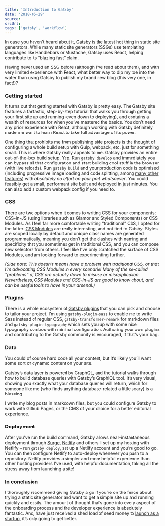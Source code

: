 ```yaml
---
title: 'Introduction to Gatsby'
date: '2018-05-29'
source:
srcUrl:
tags: ['gatsby', 'workflow']
---
```


In case you haven’t heard about it, [Gatsby](https://www.gatsbyjs.org/) is the latest hot thing in static site generators. While many static site generators (SSGs) use templating languages like Handlebars or Mustache, Gatsby uses React, helping contribute to its “blazing fast” claim.

Having never used an SSG before (although I’ve read about them), and with very limited experience with React, what better way to dip my toe into the water than using Gatsby to publish my brand new blog (this very one, in fact!)?

### Getting started

It turns out that getting started with Gatsby is pretty easy. The Gatsby site features a fantastic, step-by-step tutorial that walks you through getting your first site up and running (even down to deploying), and contains a wealth of resources for when you’ve mastered the basics. You don’t need any prior experience with React, although working with Gatsby definitely made me want to learn React to take full advantage of its power.

One thing that prohibits me from publishing side projects is the thought of configuring a whole build setup with Gulp, webpack, etc. just for something small. This is where Gatsby really appeals to me. Gatsby provides an entire out-of-the-box build setup. Yep. Run `gatsby develop` and immediately you can bypass all that configuration and start building cool stuff in the browser (with live reloads). Run `gatsby build` and your production code is optimised (including progressive image loading and code splitting, among [many other features](https://www.gatsbyjs.org/features/)) with _absolutely no effort on your part whatsoever_. You could feasibly get a small, performant site built and deployed in just minutes. You can also add a custom webpack config if you need to.

### CSS

There are two options when it comes to writing CSS for your components: CSS-in-JS (using libraries such as Glamor and Styled Components) or CSS Modules. As I feel far more comfortable writing “traditional” CSS, I opted for the latter. [CSS Modules](https://github.com/css-modules/css-modules) are really interesting, and not tied to Gatsby. Styles are scoped locally by default and unique class names are generated programmatically, meaning you don’t get the clashes with naming and specificity that you sometimes get in traditional CSS, and you can compose new selectors from others. I feel like I’ve only scratched the surface of CSS Modules, and am looking forward to experimenting further.

<em>(Side note: This doesn’t mean I have a problem with traditional CSS, or that I’m advocating CSS Modules in every scenario! Many of the so-called “problems” of CSS are actually down to misuse or misapplication. Nevertheless, CSS Modules and CSS-in-JS are good to know about, and can be useful tools to have in your arsenal.)</em>

### Plugins

There is a whole ecosystem of [Gatsby plugins](https://www.gatsbyjs.org/docs/plugins/) that you can pick and choose to tailor your project. I’m using `gatsby-plugin-sass` to enable me to write Sass instead of regular CSS, `gatsby-transformer-remark` for markdown files and `gatsby-plugin-typography` which sets you up with some nice typography combos with minimal configuration. Authoring your own plugins and contributing to the Gatsby community is encouraged, if that’s your bag.

### Data

You could of course hard code all your content, but it’s likely you’ll want some sort of dynamic content on your site.

Gatsby’s data layer is powered by GraphQL, and the tutorial walks through how to build database queries with Gatsby’s GraphiQL tool. It’s very visual, showing you exactly what your database queries will return, which for someone like me (who finds anything database-related a little scary) is a blessing.

I write my blog posts in markdown files, but you could configure Gatsby to work with Github Pages, or the CMS of your choice for a better editorial experience.

### Deployment

After you’ve run the build command, Gatsby allows near-instantaneous deployment through [Surge](https://surge.sh/), [Netlify](https://www.netlify.com/) and others. I set up my hosting with Netlify – run `gatsby deploy`, set up a Netlify account and you’re good to go. You can then configure Netlify to auto-deploy whenever you push to a repository. Netlify provides a simpler and more helpful experience than other hosting providers I’ve used, with helpful documentation, taking all the stress away from launching a site!

### In conclusion

I thoroughly recommend giving Gatsby a go if you’re on the fence about trying a static site generator and want to get a simple site up and running quickly and easily. The amount of thought that’s gone into every aspect of the onboarding process and the developer experience is absolutely fantastic. And, have just received a shed load of seed money to [launch as a startup](https://www.gatsbyjs.org/blog/2018-05-24-launching-new-gatsby-company/), it’s only going to get better.
